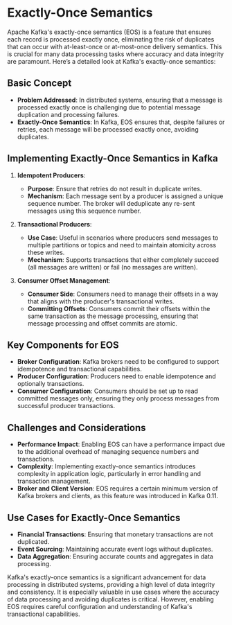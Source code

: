 # Exactly-Once Semantics

Apache Kafka's exactly-once semantics (EOS) is a feature that ensures each record is processed exactly once, eliminating
the risk of duplicates that can occur with at-least-once or at-most-once delivery semantics. This is crucial for many
data processing tasks where accuracy and data integrity are paramount. Here’s a detailed look at Kafka's exactly-once
semantics:

## Basic Concept

- **Problem Addressed**: In distributed systems, ensuring that a message is processed exactly once is challenging due to
  potential message duplication and processing failures.
- **Exactly-Once Semantics**: In Kafka, EOS ensures that, despite failures or retries, each message will be processed
  exactly once, avoiding duplicates.

## Implementing Exactly-Once Semantics in Kafka

1. **Idempotent Producers**:
    - **Purpose**: Ensure that retries do not result in duplicate writes.
    - **Mechanism**: Each message sent by a producer is assigned a unique sequence number. The broker will deduplicate
      any re-sent messages using this sequence number.

2. **Transactional Producers**:
    - **Use Case**: Useful in scenarios where producers send messages to multiple partitions or topics and need to
      maintain atomicity across these writes.
    - **Mechanism**: Supports transactions that either completely succeed (all messages are written) or fail (no
      messages are written).

3. **Consumer Offset Management**:
    - **Consumer Side**: Consumers need to manage their offsets in a way that aligns with the producer's transactional
      writes.
    - **Committing Offsets**: Consumers commit their offsets within the same transaction as the message processing,
      ensuring that message processing and offset commits are atomic.

## Key Components for EOS

- **Broker Configuration**: Kafka brokers need to be configured to support idempotence and transactional capabilities.
- **Producer Configuration**: Producers need to enable idempotence and optionally transactions.
- **Consumer Configuration**: Consumers should be set up to read committed messages only, ensuring they only process
  messages from successful producer transactions.

## Challenges and Considerations

- **Performance Impact**: Enabling EOS can have a performance impact due to the additional overhead of managing sequence
  numbers and transactions.
- **Complexity**: Implementing exactly-once semantics introduces complexity in application logic, particularly in error
  handling and transaction management.
- **Broker and Client Version**: EOS requires a certain minimum version of Kafka brokers and clients, as this feature
  was introduced in Kafka 0.11.

## Use Cases for Exactly-Once Semantics

- **Financial Transactions**: Ensuring that monetary transactions are not duplicated.
- **Event Sourcing**: Maintaining accurate event logs without duplicates.
- **Data Aggregation**: Ensuring accurate counts and aggregates in data processing.

Kafka's exactly-once semantics is a significant advancement for data processing in distributed systems, providing a high
level of data integrity and consistency. It is especially valuable in use cases where the accuracy of data processing
and avoiding duplicates is critical. However, enabling EOS requires careful configuration and understanding of Kafka's
transactional capabilities.